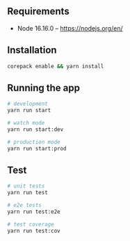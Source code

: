 ## Requirements
- Node 16.16.0 – https://nodejs.org/en/

## Installation

```bash
corepack enable && yarn install
```

## Running the app

```bash
# development
yarn run start

# watch mode
yarn run start:dev

# production mode
yarn run start:prod
```

## Test

```bash
# unit tests
yarn run test

# e2e tests
yarn run test:e2e

# test coverage
yarn run test:cov
```
